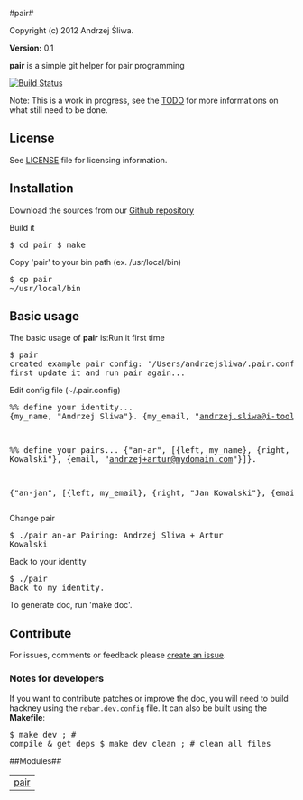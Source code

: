 

#pair#


Copyright (c) 2012 Andrzej Śliwa.

__Version:__ 0.1


**pair** is a simple git helper for pair programming

[![Build Status](https://secure.travis-ci.org/andrzejsliwa/pair.png?branch=master)](http://travis-ci.org/andrzejsliwa/pair)

Note: This is a work in progress, see the
[TODO](http://github.com/andrzejsliwa/pair/blob/master/TODO.md) for more
informations on what still need to be done.

## License
See [LICENSE](http://github.com/andrzejsliwa/pair/blob/master/LICENSE) file for licensing information.

## Installation

Download the sources from our [Github repository](http://github.com/andrzejsliwa/pair)

Build it<pre>$ cd pair
$ make</pre>

Copy 'pair' to your bin path (ex. /usr/local/bin)<pre>$ cp pair ~/usr/local/bin</pre>

## Basic usage

The basic usage of **pair** is:Run it first time
<pre>$ pair
created example pair config: '/Users/andrzejsliwa/.pair.config'
first update it and run pair again...</pre>

Edit config file (~/.pair.config)<pre>%% define your identity...
{my_name,  "Andrzej Sliwa"}.
{my_email, "andrzej.sliwa@i-tool.eu"}.

%% define your pairs...
{"an-ar",  [{left, my_name}, {right, "Artur Kowalski"},
          {email, "andrzej+artur@mydomain.com"}]}.

{"an-jan", [{left, my_email}, {right, "Jan Kowalski"},
          {email, "andrzej+jan@mydomain.com"}]}.</pre>

Change pair<pre>$ ./pair an-ar
Pairing: Andrzej Sliwa + Artur Kowalski</pre>Back to your identity
<pre>$ ./pair
Back to my identity.</pre>

To generate doc, run 'make doc'.

## Contribute

For issues, comments or feedback please [create an
issue](http://github.com/andrzejsliwa/rebar_proper_plugin/issues).

### Notes for developers

If you want to contribute patches or improve the doc, you will need to
build hackney using the `rebar.dev.config`  file. It can also be built
using the **Makefile**:<pre>$ make dev       ; # compile & get deps
$ make dev_clean ; # clean all files</pre>


##Modules##


<table width="100%" border="0" summary="list of modules">
<tr><td><a href="pair.md" class="module">pair</a></td></tr></table>

